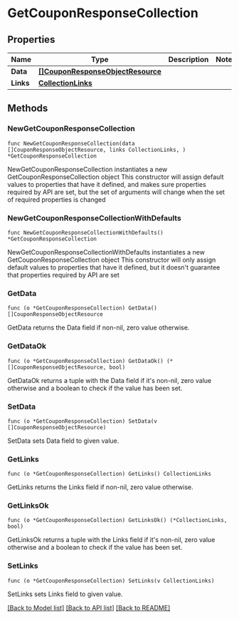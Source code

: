 # GetCouponResponseCollection

## Properties

Name | Type | Description | Notes
------------ | ------------- | ------------- | -------------
**Data** | [**[]CouponResponseObjectResource**](CouponResponseObjectResource.md) |  | 
**Links** | [**CollectionLinks**](CollectionLinks.md) |  | 

## Methods

### NewGetCouponResponseCollection

`func NewGetCouponResponseCollection(data []CouponResponseObjectResource, links CollectionLinks, ) *GetCouponResponseCollection`

NewGetCouponResponseCollection instantiates a new GetCouponResponseCollection object
This constructor will assign default values to properties that have it defined,
and makes sure properties required by API are set, but the set of arguments
will change when the set of required properties is changed

### NewGetCouponResponseCollectionWithDefaults

`func NewGetCouponResponseCollectionWithDefaults() *GetCouponResponseCollection`

NewGetCouponResponseCollectionWithDefaults instantiates a new GetCouponResponseCollection object
This constructor will only assign default values to properties that have it defined,
but it doesn't guarantee that properties required by API are set

### GetData

`func (o *GetCouponResponseCollection) GetData() []CouponResponseObjectResource`

GetData returns the Data field if non-nil, zero value otherwise.

### GetDataOk

`func (o *GetCouponResponseCollection) GetDataOk() (*[]CouponResponseObjectResource, bool)`

GetDataOk returns a tuple with the Data field if it's non-nil, zero value otherwise
and a boolean to check if the value has been set.

### SetData

`func (o *GetCouponResponseCollection) SetData(v []CouponResponseObjectResource)`

SetData sets Data field to given value.


### GetLinks

`func (o *GetCouponResponseCollection) GetLinks() CollectionLinks`

GetLinks returns the Links field if non-nil, zero value otherwise.

### GetLinksOk

`func (o *GetCouponResponseCollection) GetLinksOk() (*CollectionLinks, bool)`

GetLinksOk returns a tuple with the Links field if it's non-nil, zero value otherwise
and a boolean to check if the value has been set.

### SetLinks

`func (o *GetCouponResponseCollection) SetLinks(v CollectionLinks)`

SetLinks sets Links field to given value.



[[Back to Model list]](../README.md#documentation-for-models) [[Back to API list]](../README.md#documentation-for-api-endpoints) [[Back to README]](../README.md)


